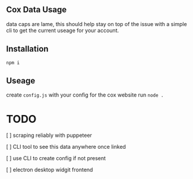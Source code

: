 ## Cox Data Usage
data caps are lame, this should help stay on top of the issue with a simple cli to get the current useage for your account.

## Installation
```npm i```

## Useage
create ```config.js``` with your config for the cox website
run ```node .```

# TODO
 [ ] scraping reliably with puppeteer

 [ ] CLI tool to see this data anywhere once linked

 [ ] use CLI to create config if not present

 [ ] electron desktop widgit frontend
